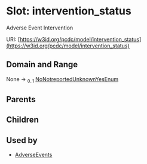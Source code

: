 
# Slot: intervention_status


Adverse Event Intervention

URI: [https://w3id.org/pcdc/model/intervention_status](https://w3id.org/pcdc/model/intervention_status)


## Domain and Range

None &#8594;  <sub>0..1</sub> [NoNotreportedUnknownYesEnum](NoNotreportedUnknownYesEnum.md)

## Parents


## Children


## Used by

 * [AdverseEvents](AdverseEvents.md)
